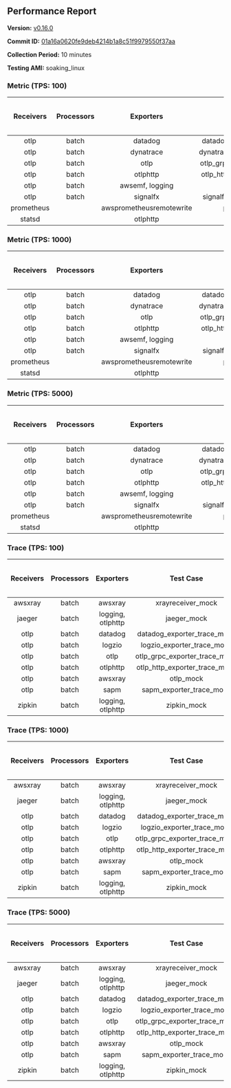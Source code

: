 ## Performance Report

**Version:** [v0.16.0](https://github.com/aws-observability/aws-otel-collector/releases/tag/v0.16.0)

**Commit ID:** [01a16a0620fe9deb4214b1a8c51f9979550f37aa](https://github.com/aws-observability/aws-otel-collector/commit/01a16a0620fe9deb4214b1a8c51f9979550f37aa)

**Collection Period:** 10 minutes

**Testing AMI:** soaking_linux


### Metric (TPS: 100)
| Receivers | Processors | Exporters | Test Case | Data Type | Instance Type | Avg CPU Usage (Percent) | Avg Memory Usage (Megabytes) | Max CPU Usage (Percent) | Max Memory Usage (Megabytes) |
|:---------:|:----------:|:---------:|:---------:|:---------:|:-------------:|:-----------------------:|:----------------------------:|:-----------------------:|:----------------------------:|
| otlp | batch | datadog | datadog_exporter_metric_mock | otlp | m5.2xlarge | 0.04 | 65.43 | 0.30 | 66.36 |
| otlp | batch | dynatrace | dynatrace_exporter_metric_mock | otlp | m5.2xlarge | 0.04 | 63.28 | 0.10 | 63.57 |
| otlp | batch | otlp | otlp_grpc_exporter_metric_mock | otlp | m5.2xlarge | 0.04 | 62.40 | 0.20 | 62.73 |
| otlp | batch | otlphttp | otlp_http_exporter_metric_mock | otlp | m5.2xlarge | 0.04 | 62.76 | 0.20 | 63.22 |
| otlp | batch | awsemf, logging | otlp_metric_mock | otlp | m5.2xlarge | 0.04 | 61.97 | 0.20 | 62.20 |
| otlp | batch | signalfx | signalfx_exporter_metric_mock | otlp | m5.2xlarge | 0.04 | 63.24 | 0.20 | 63.32 |
| prometheus |  | awsprometheusremotewrite | prometheus_mock | prometheus | m5.2xlarge | 0.12 | 75.46 | 0.30 | 76.67 |
| statsd |  | otlphttp | statsd_mock | statsd | m5.2xlarge | 0.02 | 61.88 | 0.10 | 62.35 |

### Metric (TPS: 1000)
| Receivers | Processors | Exporters | Test Case | Data Type | Instance Type | Avg CPU Usage (Percent) | Avg Memory Usage (Megabytes) | Max CPU Usage (Percent) | Max Memory Usage (Megabytes) |
|:---------:|:----------:|:---------:|:---------:|:---------:|:-------------:|:-----------------------:|:----------------------------:|:-----------------------:|:----------------------------:|
| otlp | batch | datadog | datadog_exporter_metric_mock | otlp | m5.2xlarge | 0.05 | 65.36 | 0.30 | 66.30 |
| otlp | batch | dynatrace | dynatrace_exporter_metric_mock | otlp | m5.2xlarge | 0.04 | 60.98 | 0.20 | 61.41 |
| otlp | batch | otlp | otlp_grpc_exporter_metric_mock | otlp | m5.2xlarge | 0.05 | 62.60 | 0.30 | 62.93 |
| otlp | batch | otlphttp | otlp_http_exporter_metric_mock | otlp | m5.2xlarge | 0.05 | 60.73 | 0.20 | 60.89 |
| otlp | batch | awsemf, logging | otlp_metric_mock | otlp | m5.2xlarge | 0.04 | 62.39 | 0.20 | 62.69 |
| otlp | batch | signalfx | signalfx_exporter_metric_mock | otlp | m5.2xlarge | 0.04 | 64.11 | 0.20 | 64.27 |
| prometheus |  | awsprometheusremotewrite | prometheus_mock | prometheus | m5.2xlarge | 1.42 | 110.96 | 3.40 | 117.68 |
| statsd |  | otlphttp | statsd_mock | statsd | m5.2xlarge | 0.02 | 61.42 | 0.10 | 61.46 |

### Metric (TPS: 5000)
| Receivers | Processors | Exporters | Test Case | Data Type | Instance Type | Avg CPU Usage (Percent) | Avg Memory Usage (Megabytes) | Max CPU Usage (Percent) | Max Memory Usage (Megabytes) |
|:---------:|:----------:|:---------:|:---------:|:---------:|:-------------:|:-----------------------:|:----------------------------:|:-----------------------:|:----------------------------:|
| otlp | batch | datadog | datadog_exporter_metric_mock | otlp | m5.2xlarge | 0.04 | 62.95 | 0.30 | 64.81 |
| otlp | batch | dynatrace | dynatrace_exporter_metric_mock | otlp | m5.2xlarge | 0.04 | 61.92 | 0.10 | 62.22 |
| otlp | batch | otlp | otlp_grpc_exporter_metric_mock | otlp | m5.2xlarge | 0.04 | 62.36 | 0.20 | 62.84 |
| otlp | batch | otlphttp | otlp_http_exporter_metric_mock | otlp | m5.2xlarge | 0.04 | 62.09 | 0.20 | 62.84 |
| otlp | batch | awsemf, logging | otlp_metric_mock | otlp | m5.2xlarge | 0.04 | 62.61 | 0.20 | 62.65 |
| otlp | batch | signalfx | signalfx_exporter_metric_mock | otlp | m5.2xlarge | 0.05 | 62.89 | 0.20 | 63.12 |
| prometheus |  | awsprometheusremotewrite | prometheus_mock | prometheus | m5.2xlarge | 6.42 | 266.78 | 14.40 | 299.59 |
| statsd |  | otlphttp | statsd_mock | statsd | m5.2xlarge | 0.02 | 62.04 | 0.10 | 62.44 |

### Trace (TPS: 100)
| Receivers | Processors | Exporters | Test Case | Data Type | Instance Type | Avg CPU Usage (Percent) | Avg Memory Usage (Megabytes) | Max CPU Usage (Percent) | Max Memory Usage (Megabytes) |
|:---------:|:----------:|:---------:|:---------:|:---------:|:-------------:|:-----------------------:|:----------------------------:|:-----------------------:|:----------------------------:|
| awsxray | batch | awsxray | xrayreceiver_mock | xray | m5.2xlarge | 4.82 | 153.71 | 6.30 | 215.27 |
| jaeger | batch | logging, otlphttp | jaeger_mock | jaeger | m5.2xlarge | 2.31 | 79.96 | 2.60 | 81.89 |
| otlp | batch | datadog | datadog_exporter_trace_mock | otlp | m5.2xlarge | 4.49 | 78.24 | 5.50 | 78.96 |
| otlp | batch | logzio | logzio_exporter_trace_mock | otlp | m5.2xlarge | 3.07 | 94.23 | 3.50 | 95.63 |
| otlp | batch | otlp | otlp_grpc_exporter_trace_mock | otlp | m5.2xlarge | 2.83 | 136.70 | 4.00 | 189.80 |
| otlp | batch | otlphttp | otlp_http_exporter_trace_mock | otlp | m5.2xlarge | 3.41 | 74.38 | 3.60 | 75.26 |
| otlp | batch | awsxray | otlp_mock | otlp | m5.2xlarge | 3.94 | 75.00 | 4.10 | 75.70 |
| otlp | batch | sapm | sapm_exporter_trace_mock | otlp | m5.2xlarge | 2.94 | 88.25 | 3.90 | 88.27 |
| zipkin | batch | logging, otlphttp | zipkin_mock | zipkin | m5.2xlarge | 5.92 | 81.29 | 7.00 | 84.97 |

### Trace (TPS: 1000)
| Receivers | Processors | Exporters | Test Case | Data Type | Instance Type | Avg CPU Usage (Percent) | Avg Memory Usage (Megabytes) | Max CPU Usage (Percent) | Max Memory Usage (Megabytes) |
|:---------:|:----------:|:---------:|:---------:|:---------:|:-------------:|:-----------------------:|:----------------------------:|:-----------------------:|:----------------------------:|
| awsxray | batch | awsxray | xrayreceiver_mock | xray | m5.2xlarge | 25.36 | 525.76 | 37.81 | 868.54 |
| jaeger | batch | logging, otlphttp | jaeger_mock | jaeger | m5.2xlarge | 16.65 | 155.86 | 22.72 | 187.55 |
| otlp | batch | datadog | datadog_exporter_trace_mock | otlp | m5.2xlarge | 31.35 | 78.68 | 32.20 | 79.61 |
| otlp | batch | logzio | logzio_exporter_trace_mock | otlp | m5.2xlarge | 27.30 | 106.10 | 29.20 | 110.07 |
| otlp | batch | otlp | otlp_grpc_exporter_trace_mock | otlp | m5.2xlarge | 28.42 | 718.60 | 40.40 | 1165.83 |
| otlp | batch | otlphttp | otlp_http_exporter_trace_mock | otlp | m5.2xlarge | 27.96 | 73.47 | 29.41 | 73.95 |
| otlp | batch | awsxray | otlp_mock | otlp | m5.2xlarge | 32.43 | 79.88 | 42.81 | 81.16 |
| otlp | batch | sapm | sapm_exporter_trace_mock | otlp | m5.2xlarge | 25.98 | 90.00 | 26.99 | 90.51 |
| zipkin | batch | logging, otlphttp | zipkin_mock | zipkin | m5.2xlarge | 29.82 | 490.07 | 36.59 | 561.24 |

### Trace (TPS: 5000)
| Receivers | Processors | Exporters | Test Case | Data Type | Instance Type | Avg CPU Usage (Percent) | Avg Memory Usage (Megabytes) | Max CPU Usage (Percent) | Max Memory Usage (Megabytes) |
|:---------:|:----------:|:---------:|:---------:|:---------:|:-------------:|:-----------------------:|:----------------------------:|:-----------------------:|:----------------------------:|
| awsxray | batch | awsxray | xrayreceiver_mock | xray | m5.2xlarge | 37.11 | 709.52 | 49.00 | 1220.21 |
| jaeger | batch | logging, otlphttp | jaeger_mock | jaeger | m5.2xlarge | 17.53 | 172.20 | 24.04 | 198.22 |
| otlp | batch | datadog | datadog_exporter_trace_mock | otlp | m5.2xlarge | 117.94 | 85.75 | 121.01 | 86.59 |
| otlp | batch | logzio | logzio_exporter_trace_mock | otlp | m5.2xlarge | 105.76 | 127.16 | 108.59 | 135.88 |
| otlp | batch | otlp | otlp_grpc_exporter_trace_mock | otlp | m5.2xlarge | 119.95 | 3454.01 | 191.77 | 6264.33 |
| otlp | batch | otlphttp | otlp_http_exporter_trace_mock | otlp | m5.2xlarge | 104.05 | 81.03 | 105.14 | 82.00 |
| otlp | batch | awsxray | otlp_mock | otlp | m5.2xlarge | 151.10 | 13811.93 | 437.21 | 26653.63 |
| otlp | batch | sapm | sapm_exporter_trace_mock | otlp | m5.2xlarge | 121.67 | 94.88 | 122.71 | 97.34 |
| zipkin | batch | logging, otlphttp | zipkin_mock | zipkin | m5.2xlarge | 28.15 | 513.10 | 36.70 | 565.89 |
